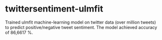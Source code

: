 # twittersentiment-ulmfit
Trained ulmfit machine-learning model on twitter data (over million tweets) to predict positive/negative tweet sentiment.
The model achieved accuracy of 86,6617 %.
